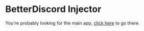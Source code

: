 # BetterDiscord Injector

You're probably looking for the main app, [click here](https://github.com/rauenzi/BetterDiscordApp) to go there.